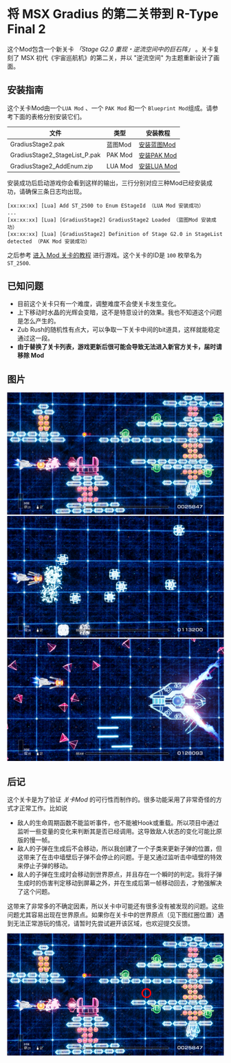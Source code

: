 # 将 MSX Gradius 的第二关带到 R-Type Final 2

这个Mod包含一个新关卡 *「Stage G2.0 重现・逆流空间中的巨石阵」* 。关卡复刻了 MSX 初代《宇宙巡航机》的第二关，并以 "逆流空间" 为主题重新设计了画面。

## 安装指南
这个关卡Mod由一个`LUA Mod` 、一个 `PAK Mod` 和一个 `Blueprint Mod`组成。请参考下面的表格分别安装它们。

| 文件 | 类型 | 安装教程 |
|-----|-----|-----|
| GradiusStage2.pak | 蓝图Mod | [安装蓝图Mod](https://github.com/BLACKujira/RTF2ModdingGuide/blob/master/Chapter1_TheBasics/zhs/安装蓝图Mod.md) |
| GradiusStage2_StageList_P.pak | PAK Mod | [安装PAK Mod](https://github.com/BLACKujira/RTF2ModdingGuide/blob/master/Chapter1_TheBasics/zhs/安装PAKMod.md) |
| GradiusStage2_AddEnum.zip | LUA Mod | [安装LUA Mod](https://github.com/BLACKujira/RTF2ModdingGuide/blob/master/Chapter1_TheBasics/zhs/安装LUAMod.md) |

安装成功后启动游戏你会看到这样的输出，三行分别对应三种Mod已经安装成功，请确保三条日志均出现。

```
[xx:xx:xx] [Lua] Add ST_2500 to Enum EStageId （LUA Mod 安装成功）
...
[xx:xx:xx] [Lua] [GradiusStage2] GradiusStage2 Loaded （蓝图Mod 安装成功）
[xx:xx:xx] [Lua] [GradiusStage2] Definition of Stage G2.0 in StageList detected （PAK Mod 安装成功）
```

之后参考 [进入 Mod 关卡的教程](https://github.com/BLACKujira/RTF2ModdingGuide/blob/master/Chapter1_TheBasics/zhs/进入Mod关卡.md) 进行游戏。这个关卡的ID是 `100` 枚举名为 `ST_2500`.

## 已知问题
- 目前这个关卡只有一个难度，调整难度不会使关卡发生变化。
- 上下移动时水晶的光辉会变暗，这不是特意设计的效果。我也不知道这个问题是怎么产生的。
- Zub Rush的随机性有点大，可以争取一下关卡中间的bit道具，这样就能稳定通过这一段。
- **由于替换了关卡列表，游戏更新后很可能会导致无法进入新官方关卡，届时请移除 Mod**

## 图片
![Screenshot1](Image/Screenshot1.png)
![Screenshot2](Image/Screenshot2.png)
![Screenshot3](Image/Screenshot3.png)

## 后记
这个关卡是为了验证 *关卡Mod* 的可行性而制作的。很多功能采用了非常奇怪的方式才正常工作。比如说

- 敌人的生命周期函数不能监听事件，也不能被Hook或重载。所以项目中通过监听一些变量的变化来判断其是否已经调用。这导致敌人状态的变化可能比原版的慢一帧。
- 敌人的子弹在生成后不会移动，所以我创建了一个子类来更新子弹的位置，但这带来了在击中墙壁后子弹不会停止的问题。于是又通过监听击中墙壁的特效来停止子弹的移动。
- 敌人的子弹在生成时会移动到世界原点，并且存在一个瞬时的判定。我将子弹生成时的伤害判定移动到屏幕之外，并在生成后第一帧移动回去，才勉强解决了这个问题。

这带来了非常多的不确定因素，所以关卡中可能还有很多没有被发现的问题。这些问题尤其容易出现在世界原点。如果你在关卡中的世界原点（见下图红圈位置）遇到无法正常游玩的情况，请暂时先尝试避开该区域，也欢迎提交反馈。

![Origin](Image/Origin.png)